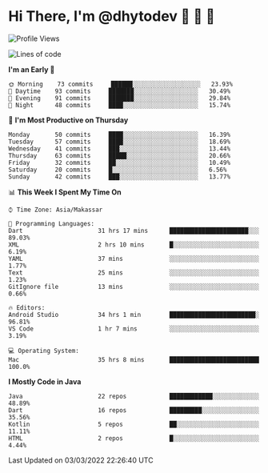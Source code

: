 # Hi There, I'm @dhytodev 👋 👋 👋

<!--
**DhytoDev/dhytodev** is a ✨ _special_ ✨ repository because its `README.md` (this file) appears on your GitHub profile.

Here are some ideas to get you started:

- 🔭 I’m currently working on ...
- 🌱 I’m currently learning ...
- 👯 I’m looking to collaborate on ...
- 🤔 I’m looking for help with ...
- 💬 Ask me about ...
- 📫 How to reach me: ...
- 😄 Pronouns: ...
- ⚡ Fun fact: ...
-->

<!--START_SECTION:waka-->
![Profile Views](http://img.shields.io/badge/Profile%20Views-0-blue)

![Lines of code](https://img.shields.io/badge/From%20Hello%20World%20I%27ve%20Written-134%20Thousand%20lines%20of%20code-blue)

**I'm an Early 🐤** 

```text
🌞 Morning    73 commits     ██████░░░░░░░░░░░░░░░░░░░   23.93% 
🌆 Daytime    93 commits     ███████░░░░░░░░░░░░░░░░░░   30.49% 
🌃 Evening    91 commits     ███████░░░░░░░░░░░░░░░░░░   29.84% 
🌙 Night      48 commits     ████░░░░░░░░░░░░░░░░░░░░░   15.74%

```
📅 **I'm Most Productive on Thursday** 

```text
Monday       50 commits     ████░░░░░░░░░░░░░░░░░░░░░   16.39% 
Tuesday      57 commits     ████░░░░░░░░░░░░░░░░░░░░░   18.69% 
Wednesday    41 commits     ███░░░░░░░░░░░░░░░░░░░░░░   13.44% 
Thursday     63 commits     █████░░░░░░░░░░░░░░░░░░░░   20.66% 
Friday       32 commits     ██░░░░░░░░░░░░░░░░░░░░░░░   10.49% 
Saturday     20 commits     █░░░░░░░░░░░░░░░░░░░░░░░░   6.56% 
Sunday       42 commits     ███░░░░░░░░░░░░░░░░░░░░░░   13.77%

```


📊 **This Week I Spent My Time On** 

```text
⌚︎ Time Zone: Asia/Makassar

💬 Programming Languages: 
Dart                     31 hrs 17 mins      ██████████████████████░░░   89.03% 
XML                      2 hrs 10 mins       █░░░░░░░░░░░░░░░░░░░░░░░░   6.19% 
YAML                     37 mins             ░░░░░░░░░░░░░░░░░░░░░░░░░   1.77% 
Text                     25 mins             ░░░░░░░░░░░░░░░░░░░░░░░░░   1.23% 
GitIgnore file           13 mins             ░░░░░░░░░░░░░░░░░░░░░░░░░   0.66%

🔥 Editors: 
Android Studio           34 hrs 1 min        ████████████████████████░   96.81% 
VS Code                  1 hr 7 mins         ░░░░░░░░░░░░░░░░░░░░░░░░░   3.19%

💻 Operating System: 
Mac                      35 hrs 8 mins       █████████████████████████   100.0%

```

**I Mostly Code in Java** 

```text
Java                     22 repos            ████████████░░░░░░░░░░░░░   48.89% 
Dart                     16 repos            █████████░░░░░░░░░░░░░░░░   35.56% 
Kotlin                   5 repos             ██░░░░░░░░░░░░░░░░░░░░░░░   11.11% 
HTML                     2 repos             █░░░░░░░░░░░░░░░░░░░░░░░░   4.44%

```



 Last Updated on 03/03/2022 22:26:40 UTC
<!--END_SECTION:waka-->
